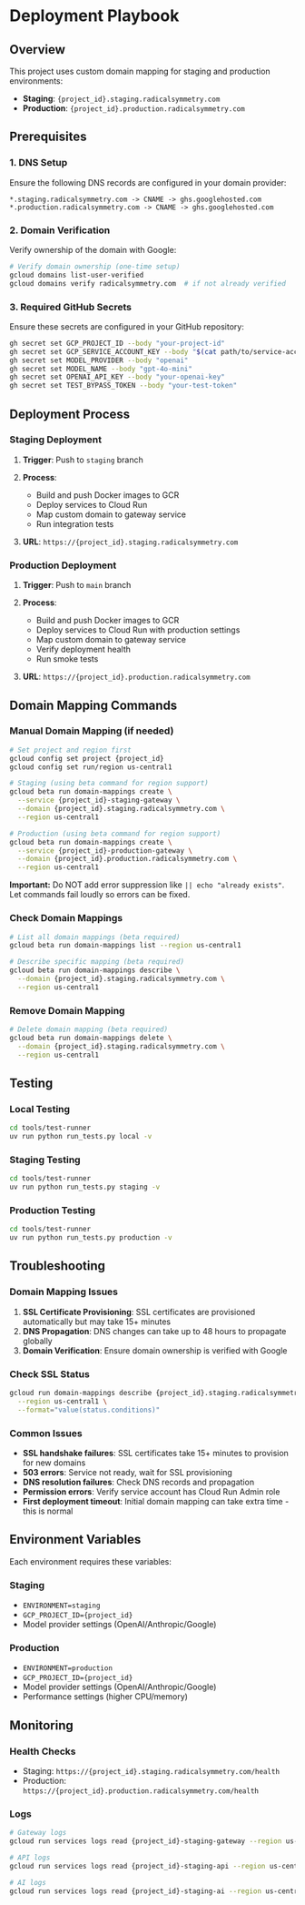 # Deployment Playbook

## Overview

This project uses custom domain mapping for staging and production environments:

- **Staging**: `{project_id}.staging.radicalsymmetry.com`
- **Production**: `{project_id}.production.radicalsymmetry.com`

## Prerequisites

### 1. DNS Setup
Ensure the following DNS records are configured in your domain provider:

```
*.staging.radicalsymmetry.com -> CNAME -> ghs.googlehosted.com
*.production.radicalsymmetry.com -> CNAME -> ghs.googlehosted.com
```

### 2. Domain Verification
Verify ownership of the domain with Google:

```bash
# Verify domain ownership (one-time setup)
gcloud domains list-user-verified
gcloud domains verify radicalsymmetry.com  # if not already verified
```

### 3. Required GitHub Secrets
Ensure these secrets are configured in your GitHub repository:

```bash
gh secret set GCP_PROJECT_ID --body "your-project-id"
gh secret set GCP_SERVICE_ACCOUNT_KEY --body "$(cat path/to/service-account-key.json)"
gh secret set MODEL_PROVIDER --body "openai"
gh secret set MODEL_NAME --body "gpt-4o-mini" 
gh secret set OPENAI_API_KEY --body "your-openai-key"
gh secret set TEST_BYPASS_TOKEN --body "your-test-token"
```

## Deployment Process

### Staging Deployment

1. **Trigger**: Push to `staging` branch
2. **Process**:
   - Build and push Docker images to GCR
   - Deploy services to Cloud Run
   - Map custom domain to gateway service
   - Run integration tests

3. **URL**: `https://{project_id}.staging.radicalsymmetry.com`

### Production Deployment  

1. **Trigger**: Push to `main` branch
2. **Process**:
   - Build and push Docker images to GCR
   - Deploy services to Cloud Run with production settings
   - Map custom domain to gateway service
   - Verify deployment health
   - Run smoke tests

3. **URL**: `https://{project_id}.production.radicalsymmetry.com`

## Domain Mapping Commands

### Manual Domain Mapping (if needed)

```bash
# Set project and region first
gcloud config set project {project_id}
gcloud config set run/region us-central1

# Staging (using beta command for region support)
gcloud beta run domain-mappings create \
  --service {project_id}-staging-gateway \
  --domain {project_id}.staging.radicalsymmetry.com \
  --region us-central1

# Production (using beta command for region support)
gcloud beta run domain-mappings create \
  --service {project_id}-production-gateway \
  --domain {project_id}.production.radicalsymmetry.com \
  --region us-central1
```

**Important:** Do NOT add error suppression like `|| echo "already exists"`. Let commands fail loudly so errors can be fixed.

### Check Domain Mappings

```bash
# List all domain mappings (beta required)
gcloud beta run domain-mappings list --region us-central1

# Describe specific mapping (beta required)
gcloud beta run domain-mappings describe \
  --domain {project_id}.staging.radicalsymmetry.com \
  --region us-central1
```

### Remove Domain Mapping

```bash
# Delete domain mapping (beta required)
gcloud beta run domain-mappings delete \
  --domain {project_id}.staging.radicalsymmetry.com \
  --region us-central1
```

## Testing

### Local Testing
```bash
cd tools/test-runner
uv run python run_tests.py local -v
```

### Staging Testing
```bash
cd tools/test-runner  
uv run python run_tests.py staging -v
```

### Production Testing
```bash
cd tools/test-runner
uv run python run_tests.py production -v
```

## Troubleshooting

### Domain Mapping Issues

1. **SSL Certificate Provisioning**: SSL certificates are provisioned automatically but may take 15+ minutes
2. **DNS Propagation**: DNS changes can take up to 48 hours to propagate globally
3. **Domain Verification**: Ensure domain ownership is verified with Google

### Check SSL Status
```bash
gcloud run domain-mappings describe {project_id}.staging.radicalsymmetry.com \
  --region us-central1 \
  --format="value(status.conditions)"
```

### Common Issues

- **SSL handshake failures**: SSL certificates take 15+ minutes to provision for new domains
- **503 errors**: Service not ready, wait for SSL provisioning
- **DNS resolution failures**: Check DNS records and propagation  
- **Permission errors**: Verify service account has Cloud Run Admin role
- **First deployment timeout**: Initial domain mapping can take extra time - this is normal

## Environment Variables

Each environment requires these variables:

### Staging
- `ENVIRONMENT=staging`
- `GCP_PROJECT_ID={project_id}`
- Model provider settings (OpenAI/Anthropic/Google)

### Production  
- `ENVIRONMENT=production`
- `GCP_PROJECT_ID={project_id}`
- Model provider settings (OpenAI/Anthropic/Google)
- Performance settings (higher CPU/memory)

## Monitoring

### Health Checks
- Staging: `https://{project_id}.staging.radicalsymmetry.com/health`
- Production: `https://{project_id}.production.radicalsymmetry.com/health`

### Logs
```bash
# Gateway logs
gcloud run services logs read {project_id}-staging-gateway --region us-central1

# API logs  
gcloud run services logs read {project_id}-staging-api --region us-central1

# AI logs
gcloud run services logs read {project_id}-staging-ai --region us-central1
```